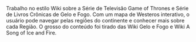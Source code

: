 Trabalho no estilo Wiki sobre a Série de Televisão Game of Thrones e Série de Livros Crônicas de Gelo e Fogo.
Com um mapa de Westeros interativo, o usuário pode navegar pelas regiões do continente e conhecer mais sobre cada Região.
O grosso do conteúdo foi tirado das Wiki Gelo e Fogo e Wiki A Song of Ice and Fire.